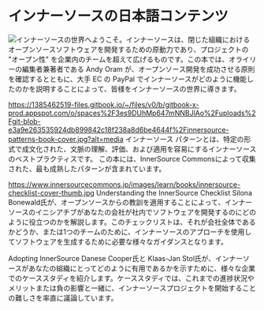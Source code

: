 # インナーソースの日本語コンテンツ

<div style="max-width:200px;float:left">
<img src="https://www.innersourcecommons.jp/images/learn/books/getting-started-with-innersource-cover-thumb.jpg" />
</div>

インナーソースの世界へようこそ。インナーソースは、閉じた組織におけるオープンソースソフトウェアを開発するための原動力であり、プロジェクトの "オープン性" を企業内のチームを超えて広げるものです。この本では、オライリーの編集者兼著者である Andy Oram が、オープンソース開発を成功させる原則を確認するとともに、大手 EC の PayPal でインナーソースがどのように機能したのかを説明することによって、皆様をインナーソースの世界に導きます。

https://1385462519-files.gitbook.io/~/files/v0/b/gitbook-x-prod.appspot.com/o/spaces%2F3es9DUhMp647mNNBJlAo%2Fuploads%2Fgit-blob-e3a9e263535924db899842c18f238a8d6be4644f%2Finnersource-patterns-book-cover.jpg?alt=media
インナーソース パターンとは、特定の形式で成文化された、文脈の理解、評価、および適用を容易にするインナーソースのベストプラクティスです。 この本には、InnerSource Commonsによって収集された、最も成熟したパターンが含まれています。

https://www.innersourcecommons.jp/images/learn/books/innersource-checklist-cover-thumb.jpg
Understanding the InnerSource Checklist
Silona Bonewald氏が、オープンソースからの教訓を適用することによって、インナーソースのイニシアチブがあなたの会社が社内でソフトウェアを開発するのにどのように役立つのかを解説します。このチェックリストは、それが会社全体であるかどうか、または1つのチームのために、インナーソースのアプローチを使用してソフトウェアを生成するために必要な様々なガイダンスとなります。

Adopting InnerSource
Danese Cooper氏と Klaas-Jan Stol氏が、インナーソースがあなたの組織にとってどのように有用であるかを示すために、様々な企業でのケーススタディを紹介します。ケーススタディでは、これまでの進捗状況やメリットまたは負の影響と一緒に、インナーソースプロジェクトを開始することの難しさを率直に議論しています。
